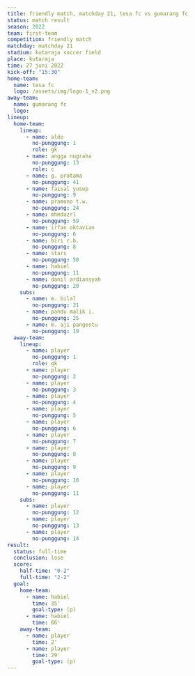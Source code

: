 ```yaml
---
title: friendly match, matchday 21, tesa fc vs gumarang fc
status: match result
season: 2022
team: first-team
competition: friendly match
matchday: matchday 21
stadium: kutaraja soccer field
place: kutaraja
time: 27 juni 2022
kick-off: "15:30"
home-team:
  name: tesa fc
  logo: /assets/img/logo-1_v2.png
away-team:
  name: gumarang fc
  logo: 
lineup:
  home-team:
    lineup:
      - name: aldo
        no-punggung: 1
        role: gk
      - name: angga nugraha
        no-punggung: 13
        role: c
      - name: g. pratama
        no-punggung: 41
      - name: faisal yusup
        no-punggung: 9
      - name: pramono t.w.
        no-punggung: 24
      - name: mhmdazrl
        no-punggung: 59
      - name: irfan oktavian
        no-punggung: 6
      - name: biri r.b.
        no-punggung: 8
      - name: stars
        no-punggung: 50
      - name: habiel
        no-punggung: 11
      - name: danil ardiansyah
        no-punggung: 20
    subs:
      - name: m. bilal
        no-punggung: 31
      - name: pandu malik i.
        no-punggung: 25
      - name: m. aji pangestu
        no-punggung: 19
  away-team:
    lineup:
      - name: player
        no-punggung: 1
        role: gk
      - name: player
        no-punggung: 2
      - name: player
        no-punggung: 3
      - name: player
        no-punggung: 4
      - name: player
        no-punggung: 5
      - name: player
        no-punggung: 6
      - name: player
        no-punggung: 7
      - name: player
        no-punggung: 8
      - name: player
        no-punggung: 9
      - name: player
        no-punggung: 10
      - name: player
        no-punggung: 11
    subs:
      - name: player
        no-punggung: 12
      - name: player
        no-punggung: 13
      - name: player
        no-punggung: 14
result:
  status: full-time
  conclusion: lose
  score:
    half-time: "0-2"
    full-time: "2-2"
  goal:
    home-team:
      - name: habiel
        time: 35'
        goal-type: (p)
      - name: habiel
        time: 66'
    away-team:
      - name: player
        time: 2'
      - name: player
        time: 29'
        goal-type: (p)
---
```


